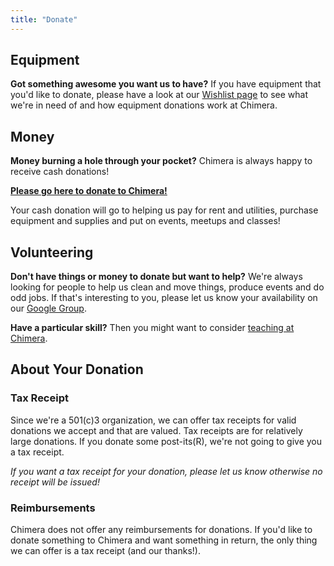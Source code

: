 ```yaml
---
title: "Donate"
---
```



## Equipment

**Got something awesome you want us to have?** If you have equipment that you'd like to donate, please have a look at our [Wishlist page](/wishlist/) to see what we're in need of and how equipment donations work at Chimera.


## Money

**Money burning a hole through your pocket?** Chimera is always happy to receive cash donations!

**[Please go here to donate to Chimera!](https://chimera.nationbuilder.com/donate)**

Your cash donation will go to helping us pay for rent and utilities, purchase equipment and supplies and put on events, meetups and classes!


## Volunteering

**Don't have things or money to donate but want to help?** We're always looking for people to help us clean and move things, produce events and do odd jobs. If that's interesting to you, please let us know your availability on our [Google Group][google-group].

**Have a particular skill?** Then you might want to consider [teaching at Chimera](/about/teaching/).


## About Your Donation


### Tax Receipt

Since we're a 501\(c\)3 organization, we can offer tax receipts for valid donations we accept and that are valued. Tax receipts are for relatively large donations. If you donate some post-its(R), we're not going to give you a tax receipt.

*If you want a tax receipt for your donation, please let us know otherwise no receipt will be issued!*


### Reimbursements

Chimera does not offer any reimbursements for donations. If you'd like to donate something to Chimera and want something in return, the only thing we can offer is a tax receipt (and our thanks!).

[google-group]: https://groups.google.com/forum/#!forum/chimera-art-space
